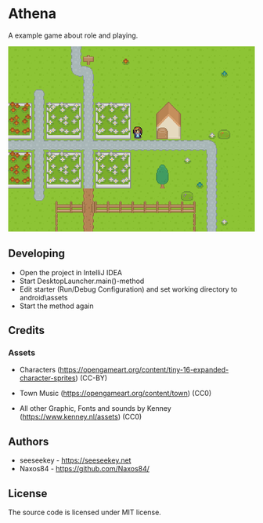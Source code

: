 # Athena

A example game about role and playing.

![Athena](athena.png)

## Developing

* Open the project in IntelliJ IDEA
* Start DesktopLauncher.main()-method
* Edit starter (Run/Debug Configuration) and set working directory to android\assets
* Start the method again

## Credits

### Assets

* Characters (https://opengameart.org/content/tiny-16-expanded-character-sprites) (CC-BY) 

* Town Music (https://opengameart.org/content/town) (CC0)

* All other Graphic, Fonts and sounds by Kenney (https://www.kenney.nl/assets) (CC0)

## Authors

* seeseekey - https://seeseekey.net
* Naxos84 - https://github.com/Naxos84/

## License

The source code is licensed under MIT license.